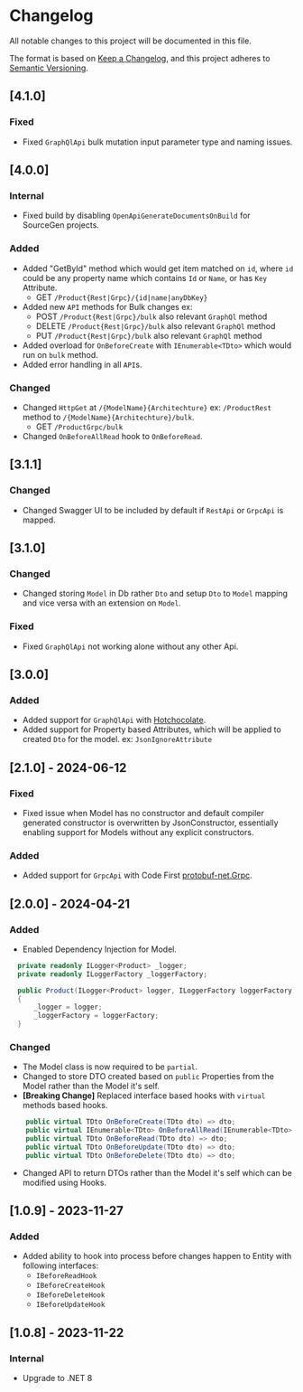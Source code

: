 # Changelog

All notable changes to this project will be documented in this file.

The format is based on [Keep a Changelog](https://keepachangelog.com/en/1.0.0/),
and this project adheres to [Semantic Versioning](https://semver.org/spec/v2.0.0.html).

## [4.1.0]

### Fixed

- Fixed `GraphQlApi` bulk mutation input parameter type and naming issues.

## [4.0.0]

### Internal

- Fixed build by disabling `OpenApiGenerateDocumentsOnBuild` for SourceGen projects.

### Added

- Added "GetById" method which would get item matched on `id`, where `id` could be any property name which contains `Id`
  or `Name`, or has `Key` Attribute.
    - GET `/Product{Rest|Grpc}/{id|name|anyDbKey}`
- Added new `API` methods for Bulk changes ex:
    - POST `/Product{Rest|Grpc}/bulk` also relevant `GraphQl` method
    - DELETE `/Product{Rest|Grpc}/bulk` also relevant `GraphQl` method
    - PUT `/Product{Rest|Grpc}/bulk` also relevant `GraphQl` method
- Added overload for `OnBeforeCreate` with `IEnumerable<TDto>` which would run on `bulk` method.
- Added error handling in all `API`s.

### Changed

- Changed `HttpGet` at `/{ModelName}{Architechture}` ex: `/ProductRest` method to `/{ModelName}{Architechture}/bulk`.
    - GET `/ProductGrpc/bulk`
- Changed `OnBeforeAllRead` hook to `OnBeforeRead`.

## [3.1.1]

### Changed

- Changed Swagger UI to be included by default if `RestApi` or `GrpcApi` is mapped.

## [3.1.0]

### Changed

- Changed storing `Model` in Db rather `Dto` and setup `Dto` to `Model` mapping and vice versa with an extension on
  `Model`.

### Fixed

- Fixed `GraphQlApi` not working alone without any other Api.

## [3.0.0]

### Added

- Added support for `GraphQlApi` with [Hotchocolate](https://github.com/ChilliCream/graphql-platform).
- Added support for Property based Attributes, which will be applied to created `Dto` for the model. ex:
  `JsonIgnoreAttribute`

## [2.1.0] - 2024-06-12

### Fixed

- Fixed issue when Model has no constructor and default compiler generated constructor is overwritten by
  JsonConstructor, essentially enabling support for Models without any explicit constructors.

### Added

- Added support for `GrpcApi` with Code First [protobuf-net.Grpc](https://github.com/protobuf-net/protobuf-net.Grpc).

## [2.0.0] - 2024-04-21

### Added

- Enabled Dependency Injection for Model.

```csharp
  private readonly ILogger<Product> _logger;
  private readonly ILoggerFactory _loggerFactory;

  public Product(ILogger<Product> logger, ILoggerFactory loggerFactory)
  {
      _logger = logger;
      _loggerFactory = loggerFactory;
  }
```

### Changed

- The Model class is now required to be `partial`.
- Changed to store DTO created based on `public` Properties from the Model rather than the Model it's self.
- **[Breaking Change]** Replaced interface based hooks with `virtual` methods based hooks.

```csharp
    public virtual TDto OnBeforeCreate(TDto dto) => dto;
    public virtual IEnumerable<TDto> OnBeforeAllRead(IEnumerable<TDto> dtos) => dtos;
    public virtual TDto OnBeforeRead(TDto dto) => dto;
    public virtual TDto OnBeforeUpdate(TDto dto) => dto;
    public virtual TDto OnBeforeDelete(TDto dto) => dto;
```

- Changed API to return DTOs rather than the Model it's self which can be modified using Hooks.

## [1.0.9] - 2023-11-27

### Added

- Added ability to hook into process before changes happen to Entity with following interfaces:
    - `IBeforeReadHook`
    - `IBeforeCreateHook`
    - `IBeforeDeleteHook`
    - `IBeforeUpdateHook`

## [1.0.8] - 2023-11-22

### Internal

- Upgrade to .NET 8
